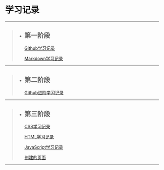 #                                                                                                       学习记录

---



> * ## **第一阶段**       
>
>    [Github学习记录](https://github.com/tizi123139/Tasks/blob/main/Github%E7%9A%84%E5%AD%A6%E4%B9%A0%E8%AE%B0%E5%BD%95.md)
>    
>    [Markdown学习记录](https://github.com/tizi123139/Tasks/blob/main/Markdown%E7%9A%84%E5%AD%A6%E4%B9%A0%E8%AE%B0%E5%BD%95.md)

---





> * ## **第二阶段**      
>
>    [Github进阶学习记录](https://github.com/tizi123139/Tasks/blob/main/Github%E8%BF%9B%E9%98%B6%E5%AD%A6%E4%B9%A0%E7%AC%94%E8%AE%B0.md)

---





> * ## **第三阶段**     
>
>     [CSS学习记录](https://github.com/tizi123139/Tasks/blob/main/CSS学习笔记.md)
>
>     [HTML学习记录](https://github.com/tizi123139/Tasks/blob/main/HTML学习笔记.md)
>     
>     [JavaScript学习记录](https://github.com/tizi123139/Tasks/blob/main/JavaScript学习笔记.md)
>     
>     [创建的页面](https://tizi123139.github.io/)

---

